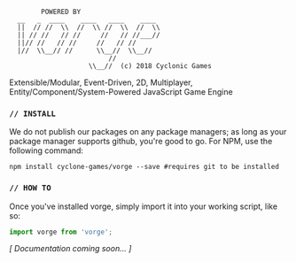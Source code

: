             POWERED BY
      __   _  ____    ____   ____    ____
      ||  // //  \\  //  \\ //  \\  //  \\
      || // //   // //     //   // //___//
      ||// //   // //     //   // //
      |//  \\__// //      \\__//  \\__//
                             //
                        \\__//  (c) 2018 Cyclonic Games


Extensible/Modular, Event-Driven, 2D, Multiplayer,
Entity/Component/System-Powered JavaScript Game Engine

### `// INSTALL`

We do not publish our packages on any package managers; as long as your package
manager supports github, you're good to go. For NPM, use the following command:

```shell
npm install cyclone-games/vorge --save #requires git to be installed
```

### `// HOW TO`

Once you've installed vorge, simply import it into your working script, like so:

```javascript
import vorge from 'vorge';
```

*[ Documentation coming soon... ]*
